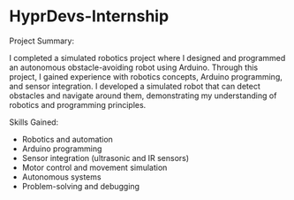 # HyprDevs-Internship


Project Summary:

I completed a simulated robotics project where I designed and programmed an autonomous obstacle-avoiding robot using Arduino. Through this project, I gained experience with robotics concepts, Arduino programming, and sensor integration. I developed a simulated robot that can detect obstacles and navigate around them, demonstrating my understanding of robotics and programming principles.

Skills Gained:

- Robotics and automation
- Arduino programming
- Sensor integration (ultrasonic and IR sensors)
- Motor control and movement simulation
- Autonomous systems
- Problem-solving and debugging
